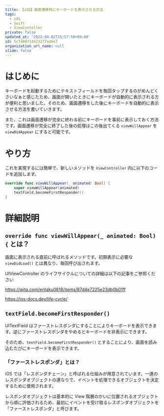 ```yaml
---
title: 【iOS】画面遷移時にキーボードを表示させる方法
tags:
  - iOS
  - Swift
  - ViewContoller
private: false
updated_at: '2022-04-02T15:57:50+09:00'
id: 5cf488714423277a46e7
organization_url_name: null
slide: false
---
```

# はじめに
キーボードを起動するためにテキストフィールドを毎回タップするのがめんどくさいなぁと感じたため、画面が開いたときにキーボードが自動的に表示される方が便利と思いました。そのため、画面遷移をした後にキーボードを自動的に表示させる方法を書いていきます。

また、これは画面遷移が完全に終わる前にキーボードを事前に表示しておく方法です。画面遷移が完全に終了した後の処理はこの後出てくる `viewWillAppear` を `viewDidAppear` にすると可能です。

# やり方
これを実現するには簡単で、新しいメソッドを `ViewController` 内に以下のコードを追加します。

```swift
override func viewWillAppear(_ animated: Bool) {
    super.viewWillAppear(animated)
    textField.becomeFirstResponder()
}
```

# 詳細説明
## `override func viewWillAppear(_ animated: Bool) {` とは？
画面に表示される直前に呼ばれるメソッドです。初期表示に必要な `viewDidLoad()` とは異なり、毎回呼び出されます。

UIViewController のライフサイクルについての詳細は以下の記事をご参照ください

https://qiita.com/entaku0818/items/87d4e7225e23db0b01ff

https://ios-docs.dev/life-cycle/

## `textField.becomeFirstResponder()`
UITextField はファーストレスポンダにすることによりキーボードを表示できます。逆にファーストレスポンダをやめるとキーボードを非表示にできます。

そのため、`textField.becomeFirstResponder()` とすることにより、画面を読み込むたびにキーボードを表示できます。

### 「ファーストレスポンダ」とは？
iOS では「レスポンダチェーン」と呼ばれる仕組みが用意されています。一連のレスポンダオブジェクトの連なりで、イベントを処理できるオブジェクトを決定するために使用されます。

レスポンダオブジェクトは基本的に View 階層のかいに位置されるオブジェクトから順に評価されるため、最初にイベントを受け取るレスポンダオブジェクトを「ファーストレスポンダ」と呼びます。
